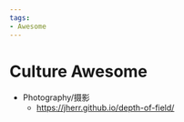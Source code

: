 ```yaml
---
tags:
- Awesome
---
```


# Culture Awesome


- Photography/摄影
  - https://jherr.github.io/depth-of-field/

